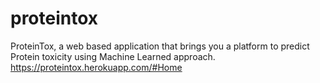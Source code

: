 # proteintox
ProteinTox, a web based application that brings you a platform to predict Protein toxicity using Machine Learned approach.
https://proteintox.herokuapp.com/#Home
